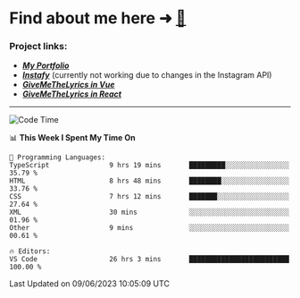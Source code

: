 # Find about me here ➜ [🧑](https://pauabella.dev)

### Project links:
- ***[My Portfolio](https://pauabella.dev)***
- ***[Instafy](https://instafy.me)*** (currently not working due to changes in the Instagram API)
- ***[GiveMeTheLyrics in Vue](https://lyrics.pauabella.dev)***
- ***[GiveMeTheLyrics in React](https://pauabella.dev/GiveMeTheLyrics)***

---
<!--START_SECTION:waka-->
![Code Time](http://img.shields.io/badge/Code%20Time-2%2C218%20hrs%2031%20mins-blue)

📊 **This Week I Spent My Time On** 

```text
💬 Programming Languages: 
TypeScript               9 hrs 19 mins       █████████░░░░░░░░░░░░░░░░   35.79 % 
HTML                     8 hrs 48 mins       ████████░░░░░░░░░░░░░░░░░   33.76 % 
CSS                      7 hrs 12 mins       ███████░░░░░░░░░░░░░░░░░░   27.64 % 
XML                      30 mins             ░░░░░░░░░░░░░░░░░░░░░░░░░   01.96 % 
Other                    9 mins              ░░░░░░░░░░░░░░░░░░░░░░░░░   00.61 % 

🔥 Editors: 
VS Code                  26 hrs 3 mins       █████████████████████████   100.00 % 
```


 Last Updated on 09/06/2023 10:05:09 UTC
<!--END_SECTION:waka-->
